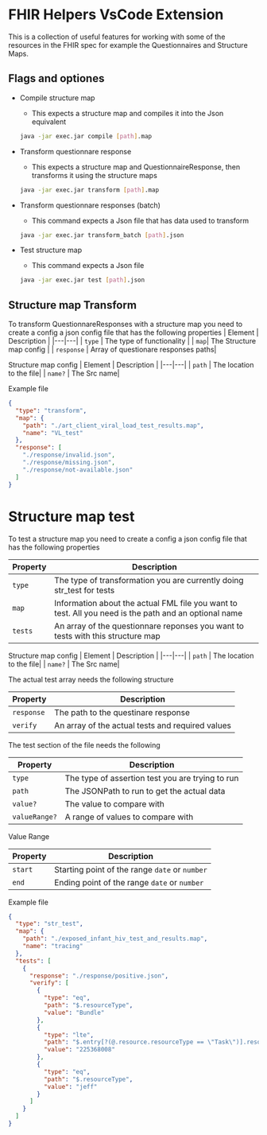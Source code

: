 # FHIR Helpers VsCode Extension

This is a collection of useful features for working with some of the resources in the FHIR spec for example the Questionnaires and Structure Maps.

## Flags and optiones

- Compile structure map
  - This expects a structure map and compiles it into the Json equivalent
  ```bash
  java -jar exec.jar compile [path].map
  ```
- Transform questionnare response
  - This expects a structure map and QuestionnaireResponse, then transforms it using the structure maps
  ```bash
  java -jar exec.jar transform [path].map
  ```
- Transform questionnare responses (batch)

  - This command expects a Json file that has data used to transform

  ```bash
  java -jar exec.jar transform_batch [path].json
  ```

- Test structure map
  - This command expects a Json file
  ```bash
  java -jar exec.jar test [path].json
  ```

## Structure map Transform

To transform QuestionnareResponses with a structure map you need to create a config a json config file that has the following properties
| Element | Description |
|---|---|
| `type` | The type of functionality |
| `map`| The Structure map config |
| `response` | Array of questionare responses paths|

Structure map config
| Element | Description |
|---|---|
| `path` | The location to the file|
| `name?` | The Src name|

Example file

```json
{
  "type": "transform",
  "map": {
    "path": "./art_client_viral_load_test_results.map",
    "name": "VL_test"
  },
  "response": [
    "./response/invalid.json",
    "./response/missing.json",
    "./response/not-available.json"
  ]
}
```

# Structure map test

To test a structure map you need to create a config a json config file that has the following properties

| Property | Description                                                                                           |
| -------- | ----------------------------------------------------------------------------------------------------- |
| `type`   | The type of transformation you are currently doing str_test for tests                                 |
| `map`    | Information about the actual FML file you want to test. All you need is the path and an optional name |
| `tests`  | An array of the questionnare reponses you want to tests with this structure map                       |

Structure map config
| Element | Description |
|---|---|
| `path` | The location to the file|
| `name?` | The Src name|

The actual test array needs the following structure

| Property   | Description                                      |
| ---------- | ------------------------------------------------ |
| `response` | The path to the questinare response              |
| `verify`   | An array of the actual tests and required values |

The test section of the file needs the following

| Property      | Description                                      |
| ------------- | ------------------------------------------------ |
| `type`        | The type of assertion test you are trying to run |
| `path`        | The JSONPath to run to get the actual data       |
| `value?`      | The value to compare with                        |
| `valueRange?` | A range of values to compare with                |

Value Range

| Property | Description                                    |
| -------- | ---------------------------------------------- |
| `start`  | Starting point of the range `date` or `number` |
| `end`    | Ending point of the range `date` or `number`   |

Example file

```json
{
  "type": "str_test",
  "map": {
    "path": "./exposed_infant_hiv_test_and_results.map",
    "name": "tracing"
  },
  "tests": [
    {
      "response": "./response/positive.json",
      "verify": [
        {
          "type": "eq",
          "path": "$.resourceType",
          "value": "Bundle"
        },
        {
          "type": "lte",
          "path": "$.entry[?(@.resource.resourceType == \"Task\")].resource.code.coding[0].code",
          "value": "225368008"
        },
        {
          "type": "eq",
          "path": "$.resourceType",
          "value": "jeff"
        }
      ]
    }
  ]
}
```
